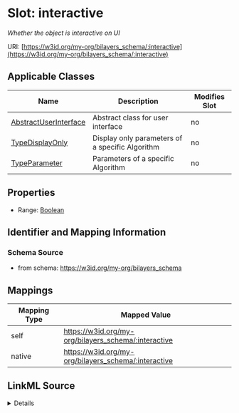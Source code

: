 

# Slot: interactive


_Whether the object is interactive on UI_





URI: [https://w3id.org/my-org/bilayers_schema/:interactive](https://w3id.org/my-org/bilayers_schema/:interactive)



<!-- no inheritance hierarchy -->





## Applicable Classes

| Name | Description | Modifies Slot |
| --- | --- | --- |
| [AbstractUserInterface](AbstractUserInterface.md) | Abstract class for user interface |  no  |
| [TypeDisplayOnly](TypeDisplayOnly.md) | Display only parameters of a specific Algorithm |  no  |
| [TypeParameter](TypeParameter.md) | Parameters of a specific Algorithm |  no  |







## Properties

* Range: [Boolean](Boolean.md)





## Identifier and Mapping Information







### Schema Source


* from schema: https://w3id.org/my-org/bilayers_schema




## Mappings

| Mapping Type | Mapped Value |
| ---  | ---  |
| self | https://w3id.org/my-org/bilayers_schema/:interactive |
| native | https://w3id.org/my-org/bilayers_schema/:interactive |




## LinkML Source

<details>
```yaml
name: interactive
description: Whether the object is interactive on UI
from_schema: https://w3id.org/my-org/bilayers_schema
rank: 1000
alias: interactive
domain_of:
- AbstractUserInterface
range: boolean
required: false

```
</details>